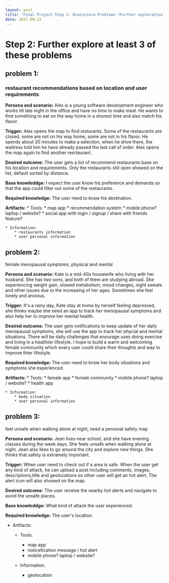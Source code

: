 ```yaml
---
layout: post
title: "Final Project Step 1: Brainstorm Problems (Further exploration)"
date: 2021-09-22
---
```


# Step 2: Further explore at least 3 of these problems

## problem 1:
### restaurant recommendations based on location and user requirements

**Persona and scenario:**
Alex is a young software development engineer who works till late night in the office and have no time to make meal. He wants to find something to eat on the way home in a shorest time and also match his flavor.

**Trigger:**
Alex opens the map to find resturants. Some of the restaurants are closed, some are not on his way home, some are not in his flavor. He spends about 20 minutes to make a selection, when he drive there, the waitress told him he have already passed the last call of order. Alex opens the map again to find another resrtaurant.

**Desired outcome:**
The user gets a list of recommend restaurants base on his location and requirements. Only the restaurants still open showed on the list, default sorted by distance.

**Base knowleddge:**
I expect the user know his preference and demands so that the app could filter out some of the restaurants.

**Required knowledge:**
The user need to know his destination. 

**Artifacts:**
    * Tools:
        * map app
        * recommendation system
        * mobile phone? laptop / website?
        * social app with login / signup / share with friends feature?

    * Information:
        * restaurants information
        * user personal information


## problem 2:
female menopausal symptoms, physical and mental

**Persona and scenario:**
Kate is a mid-40s housewife who living with her husband. She has two sons, and both of them are studying abroad. She experiencing weight gain, slowed metabolism, mood changes, night sweats and other issues due to the increasing of her ages. Sometimes she feel lonely and anxious.

**Trigger:**
It's a rainy day, Kate stay at home by herself feeling depressed, she thinks maybe she need an app to track her menopausal symptoms and also help her to improve her mental health.

**Desired outcome:**
The user gets notifications to keep update of her daily menopausal symptoms, she will use the app to track her phycial and mental situations. There will be daily challenges that enourage uses doing exercise and living in a healthier lifestyle. I hope to build a warm and welcoming female community which every user could share their thoughts and way to improve thier lifestyle.

**Required knowledge:**
The user need to know her body situations and symptoms she experienced. 

**Artifacts:**
    * Tools:
        * female app
        * female community
        * mobile phone? laptop / website?
        * health app

    * Information:
        * body situation
        * user personal information


## problem 3:
feel unsafe when walking alone at night, need a personal safety map

**Persona and scenario:**
Jean lives near school, and she have evening classes during the week days. She feels unsafe when walking alone at night. Jean also likes to go around the city and explore new things. She thinks that safety is extramely important.

**Trigger:**
When user need to check out if a area is safe. When the user get any kind of attack, he can upload a post including comments, images, descriptions,title and geolocations so other user will get an hot alert. The alert icon will also showed on the map.

**Desired outcome:**
The user receive the nearby hot alerts and navigate to avoid the unsafe places.

**Base knowleddge:**
What kind of attack the user experienced.

**Required knowledge:**
The user's location.

* Artifacts:
    * Tools:
        * map app
        * noticefication message / hot alert
        * mobile phone? laptop / website?

    * Information:
        * geolocation
    

